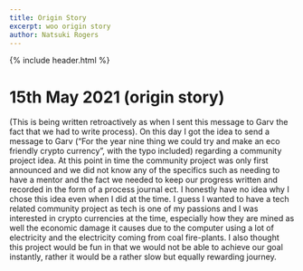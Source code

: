 ```yaml
---
title: Origin Story
excerpt: woo origin story
author: Natsuki Rogers
---
```

{% include header.html %}

# 15th May 2021 (origin story)

(This is being written retroactively as when I sent this message to Garv the fact that we had to write process). On this day I got the idea to send a message to Garv (“For the year nine thing we could try and make an eco friendly crypto currency”, with the typo included) regarding a community project idea. At this point in time the community project was only first announced and we did not know any of the specifics such as needing to have a mentor and the fact we needed to keep our progress written and recorded in the form of a process journal ect. I honestly have no idea why I chose this idea even when I did at the time. I guess I wanted to have a tech related community project as tech is one of my passions and I was interested in crypto currencies at the time, especially how they are mined as well the economic damage it causes due to the computer using a lot of electricity and the electricity coming from coal fire-plants. I also thought this project would be fun in that we would not be able to achieve our goal instantly, rather it would be a rather slow but equally rewarding journey. 
